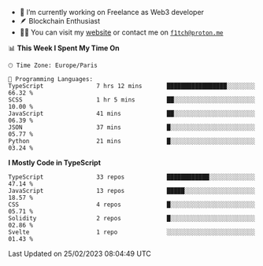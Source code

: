 - 🔭 I’m currently working on Freelance as Web3 developer
- 🪶 Blockchain Enthusiast
- 👨‍💻 You can visit my [website](https://f1tch.xyz) or contact me on [`f1tch@proton.me`](mailto:f1tch@proton.me)

<!--START_SECTION:waka-->
📊 **This Week I Spent My Time On** 

```text
🕑︎ Time Zone: Europe/Paris

💬 Programming Languages: 
TypeScript               7 hrs 12 mins       █████████████████░░░░░░░░   66.32 % 
SCSS                     1 hr 5 mins         ██░░░░░░░░░░░░░░░░░░░░░░░   10.00 % 
JavaScript               41 mins             ██░░░░░░░░░░░░░░░░░░░░░░░   06.39 % 
JSON                     37 mins             █░░░░░░░░░░░░░░░░░░░░░░░░   05.77 % 
Python                   21 mins             █░░░░░░░░░░░░░░░░░░░░░░░░   03.24 % 
```

**I Mostly Code in TypeScript** 

```text
TypeScript               33 repos            ████████████░░░░░░░░░░░░░   47.14 % 
JavaScript               13 repos            █████░░░░░░░░░░░░░░░░░░░░   18.57 % 
CSS                      4 repos             █░░░░░░░░░░░░░░░░░░░░░░░░   05.71 % 
Solidity                 2 repos             █░░░░░░░░░░░░░░░░░░░░░░░░   02.86 % 
Svelte                   1 repo              ░░░░░░░░░░░░░░░░░░░░░░░░░   01.43 % 
```




 Last Updated on 25/02/2023 08:04:49 UTC
<!--END_SECTION:waka-->
